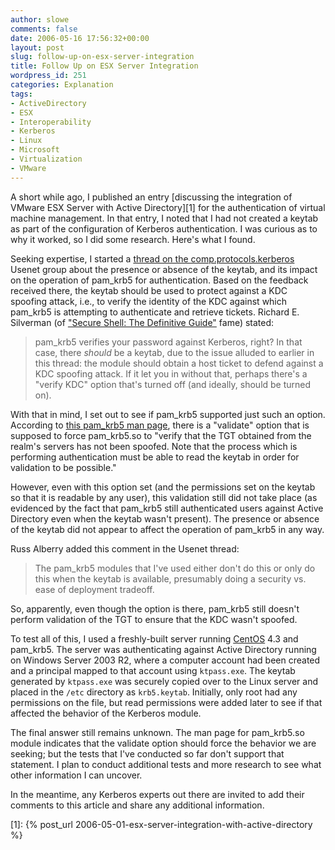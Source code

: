 ```yaml
---
author: slowe
comments: false
date: 2006-05-16 17:56:32+00:00
layout: post
slug: follow-up-on-esx-server-integration
title: Follow Up on ESX Server Integration
wordpress_id: 251
categories: Explanation
tags:
- ActiveDirectory
- ESX
- Interoperability
- Kerberos
- Linux
- Microsoft
- Virtualization
- VMware
---
```


A short while ago, I published an entry [discussing the integration of VMware ESX Server with Active Directory][1] for the authentication of virtual machine management. In that entry, I noted that I had not created a keytab as part of the configuration of Kerberos authentication. I was curious as to why it worked, so I did some research. Here's what I found.

Seeking expertise, I started a [thread on the comp.protocols.kerberos](http://groups.google.com/group/comp.protocols.kerberos/browse_thread/thread/c73b9867c97d92b1/6573afa662540d28?q=comp.protocols.kerberos&rnum=6&hl=en#6573afa662540d28) Usenet group about the presence or absence of the keytab, and its impact on the operation of pam\_krb5 for authentication. Based on the feedback received there, the keytab should be used to protect against a KDC spoofing attack, i.e., to verify the identity of the KDC against which pam_krb5 is attempting to authenticate and retrieve tickets. Richard E. Silverman (of ["Secure Shell: The Definitive Guide"](http://www.oreilly.com/catalog/sshtdg2/) fame) stated:

>pam_krb5 verifies your password against Kerberos, right? In that case, there *should* be a keytab, due to the issue alluded to earlier in this thread: the module should obtain a host ticket to defend against a KDC spoofing attack. If it let you in without that, perhaps there's a "verify KDC" option that's turned off (and ideally, should be turned on).

With that in mind, I set out to see if pam\_krb5 supported just such an option. According to [this pam_krb5 man page](http://www.die.net/doc/linux/man/man8/pam_krb5.8.html), there is a "validate" option that is supposed to force pam_krb5.so to "verify that the TGT obtained from the realm's servers has not been spoofed. Note that the process which is performing authentication must be able to read the keytab in order for validation to be possible."

However, even with this option set (and the permissions set on the keytab so that it is readable by any user), this validation still did not take place (as evidenced by the fact that pam\_krb5 still authenticated users against Active Directory even when the keytab wasn't present). The presence or absence of the keytab did not appear to affect the operation of pam\_krb5 in any way.

Russ Alberry added this comment in the Usenet thread:

>The pam_krb5 modules that I've used either don't do this or only do this when the keytab is available, presumably doing a security vs. ease of deployment tradeoff.

So, apparently, even though the option is there, pam_krb5 still doesn't perform validation of the TGT to ensure that the KDC wasn't spoofed.

To test all of this, I used a freshly-built server running [CentOS](http://www.centos.org/) 4.3 and pam_krb5. The server was authenticating against Active Directory running on Windows Server 2003 R2, where a computer account had been created and a principal mapped to that account using `ktpass.exe`. The keytab generated by `ktpass.exe` was securely copied over to the Linux server and placed in the `/etc` directory as `krb5.keytab`. Initially, only root had any permissions on the file, but read permissions were added later to see if that affected the behavior of the Kerberos module.

The final answer still remains unknown. The man page for pam_krb5.so module indicates that the validate option should force the behavior we are seeking; but the tests that I've conducted so far don't support that statement. I plan to conduct additional tests and more research to see what other information I can uncover.

In the meantime, any Kerberos experts out there are invited to add their comments to this article and share any additional information.

[1]: {% post_url 2006-05-01-esx-server-integration-with-active-directory %}
